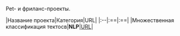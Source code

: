 Pet- и фриланс-проекты.

|Название проекта|Категория|URL|
|:--|:==|:==|
|Множественная классификация тектосв|__NLP__|[URL](https://github.com/mrBrain101/Projects/tree/b3874bd5582a7b8b438a429e60ed7e6dc29c9484/01_NLP_Multilabel_Samokat)|
